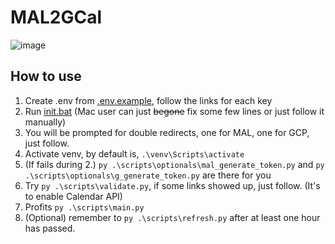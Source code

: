 # MAL2GCal
![image](https://user-images.githubusercontent.com/43643389/140039601-90375f78-24a9-47c7-926d-b440d18cd504.png)

## How to use

1. Create .env from [.env.example](https://github.com/SornrasakC/MAL2GCal/blob/main/.env.example), follow the links for each key
2. Run [init.bat](https://github.com/SornrasakC/MAL2GCal/blob/main/init.bat) (Mac user can just <s>begone</s> fix some few lines or just follow it manually)
3. You will be prompted for double redirects, one for MAL, one for GCP, just follow.
4. Activate venv, by default is, ```.\venv\Scripts\activate```
5. (If fails during 2.) ```py .\scripts\optionals\mal_generate_token.py``` and ```py .\scripts\optionals\g_generate_token.py``` are there for you
6. Try ```py .\scripts\validate.py```, if some links showed up, just follow. (It's to enable Calendar API)
7. Profits ```py .\scripts\main.py``` 
8. (Optional) remember to ```py .\scripts\refresh.py``` after at least one hour has passed.
